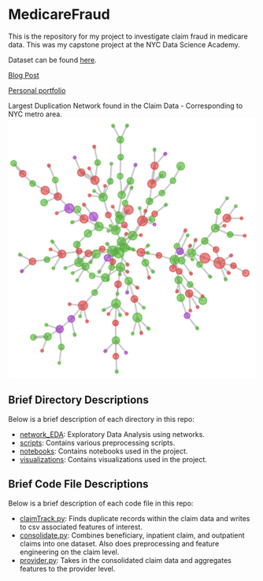 # MedicareFraud

This is the repository for my project to investigate claim fraud in medicare data. 
This was my capstone project at the NYC Data Science Academy. 

Dataset can be found [here](https://www.kaggle.com/rohitrox/healthcare-provider-fraud-detection-analysis).

[Blog Post](https://nycdatascience.com/blog/student-works/predicting-fraudulent-health-insurance-claims/)

[Personal portfolio](https://www.databough.com/art)


Largest Duplication Network found in the Claim Data - Corresponding to NYC metro area. 
![pic](https://github.com/snuzbrokh/MedicareFraud/blob/master/visualizations/networks/outpatientdup_largest.png)

## Brief Directory Descriptions

Below is a brief description of each directory in this repo:
 - [network_EDA](https://github.com/snuzbrokh/MedicareFraud/tree/master/network_EDA): Exploratory Data Analysis using networks. 
 - [scripts](https://github.com/snuzbrokh/MedicareFraud/tree/master/scripts): Contains various preprocessing scripts. 
 - [notebooks](https://github.com/snuzbrokh/MedicareFraud/tree/master/notebooks): Contains notebooks used in the project. 
 - [visualizations](https://github.com/snuzbrokh/MedicareFraud/tree/master/network_EDA): Contains visualizations used in the project.

## Brief Code File Descriptions
Below is a brief description of each code file in this repo:
 - [claimTrack.py](https://github.com/snuzbrokh/MedicareFraud/blob/master/scripts/claimTrack.py): Finds duplicate records within the claim data and writes to csv associated features of interest. 
 - [consolidate.py](https://github.com/snuzbrokh/MedicareFraud/blob/master/scripts/consolidate.py): Combines beneficiary, inpatient claim, and outpatient claims into one dataset. Also does preprocessing and feature engineering on the claim level. 
 - [provider.py](https://github.com/snuzbrokh/MedicareFraud/blob/master/scripts/provider.py): Takes in the consolidated claim data and aggregates features to the provider level. 
